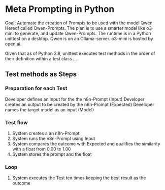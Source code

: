 
# Meta Prompting in Python

Goal: Automate the creation of Prompts to be used with the model Qwen. Hereof called Qwen-Prompts. The plan is to use a smarter model like o3-mini to generate,
and update Qwen-Prompts. The runtime is in a Python unittest on a desktop. Qwen is on an Ollama-server. o3-mini is hosted by open.ai. 

Given that as of Python 3.8, unittest executes test methods in the order of their definition within a test class ...

## Test methods as Steps

### Preparation for each Test

Developer defines an input for the the n8n-Prompt (Input)
Developer creates an output to be created by the n8n-Prompt (Expected)
Developer names the target model as an input (Model)

### Test flow

1. System creates a an n8n-Prompt
2. System runs the n8n-Prompt using Input
3. System compares the outcome with Expected and qualifies the similarity with a float from 0.00 to 1.00
4. System stores the prompt and the float

### Loop

1. System executes the Test ten times keeping the best result as the outcome
